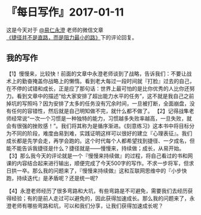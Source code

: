 # 『每日写作』2017-01-11

这是今天对于  [@易仁永澄](http://weibo.com/u/1640237087)  老师的微信文章[《捷径并不是直路，而是阻力最小的路》](http://mp.weixin.qq.com/s/H20Y642G6KkLK3P5rmw_Aw)下的评论回复。

## 我的写作

【1】慢慢来，比较快！前面的文章中永澄老师谈到了战略，告诉我们：不要让战术上的勤奋掩盖你战略上的懒惰。看到老大每过一段时间就『打脸』过去的自己，在不停的试错和成长，正是应了那句话：世界上最可怕的是比你优秀的人比你还努力。看到文章中的描述“给大家安排了超出能力水平的任务”，这不就是我自己之前掉坑的写照吗？因为安排了太多的任务没有冗余时间，一旦被打断，全面崩盘，没有任何的容错性，然后就是自己明知做不完，就什么都不做了。
【2】记得战隼老师经常说“一次一个习惯是一种独特的能力，习惯越多失败率越高，一旦失败，就会有很强的挫败感！”。我们将其称为是循序渐进。《刻意练习》这本书中将目标分为不同的阶段，难度由易到难，实践证明这样可以很好的建立『心理表征』。我们成长都是先学会走，再学会跑的。这个时代每个人都希望找到捷径、一夕成名，但能不能告诉我捷径是什么？捷径就是——慢慢来，持续做；成长，从易开始。
【3】那么我今天的评论就是一个『慢慢来持续做』的过程，将自己看过的书和网课的内容结合起来进行输出，顺便完成了今天500字的写作。不求一步将军，但求日拱一卒。那么我的问题来了，『慢慢来持续做』这和互联网思维中的『小步快跑，持续迭代』是矛盾呢？还是统一呢?

【4】永澄老师经历了很多弯路和大坑，有些弯路是不可避免，需要我们去经历获得经验；有的是前人走过可以避免的，因此获得加速成长。那么我的问题来了，永澄老师有哪些弯路和坑，可以和我们分享，让我们获得加速成长呢？